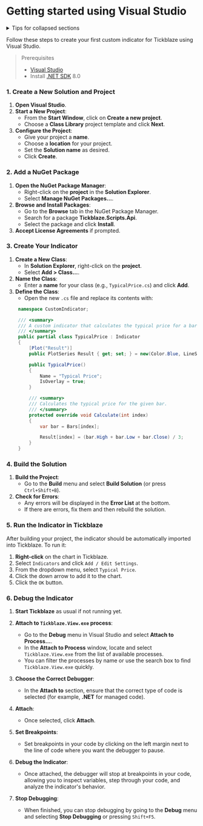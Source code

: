 # Getting started using Visual Studio

<details>

<summary>Tips for collapsed sections</summary>

### You can add a header

You can add text within a collapsed section. 

You can add an image or a code block, too.

```ruby
   puts "Hello World"
```

</details>

Follow these steps to create your first custom indicator for Tickblaze using Visual Studio.

> Prerequisites
> - [Visual Studio](https://visualstudio.microsoft.com/)
> - Install [.NET SDK](https://dotnet.microsoft.com/en-us/download/dotnet/8.0) 8.0

### 1. Create a New Solution and Project

1. **Open Visual Studio**.
2. **Start a New Project**:
   - From the **Start Window**, click on **Create a new project**.
   - Choose a **Class Library** project template and click **Next**.
3. **Configure the Project**:
   - Give your project a **name**.
   - Choose a **location** for your project.
   - Set the **Solution name** as desired.
   - Click **Create**.

### 2. Add a NuGet Package

1. **Open the NuGet Package Manager**:
   - Right-click on the **project** in the **Solution Explorer**.
   - Select **Manage NuGet Packages...**.
2. **Browse and Install Packages**:
   - Go to the **Browse** tab in the NuGet Package Manager.
   - Search for a package **Tickblaze.Scripts.Api**.
   - Select the package and click **Install**.
3. **Accept License Agreements** if prompted.

### 3. Create Your Indicator

1. **Create a New Class**:
   - In **Solution Explorer**, right-click on the **project**.
   - Select **Add > Class...**.
2. **Name the Class**:
   - Enter a **name** for your class (e.g., `TypicalPrice.cs`) and click **Add**.
3. **Define the Class**:
   - Open the new `.cs` file and replace its contents with:
   ```cs
    namespace CustomIndicator;

    /// <summary>
    /// A custom indicator that calculates the typical price for a bar.
    /// </summary>
    public partial class TypicalPrice : Indicator
    {
        [Plot("Result")]
        public PlotSeries Result { get; set; } = new(Color.Blue, LineStyle.Solid, 1);

        public TypicalPrice()
        {
            Name = "Typical Price";
            IsOverlay = true;
        }

        /// <summary>
        /// Calculates the typical price for the given bar.
        /// </summary>
        protected override void Calculate(int index)
        {
            var bar = Bars[index];

            Result[index] = (bar.High + bar.Low + bar.Close) / 3;
        }
    }
    ```

### 4. Build the Solution

1. **Build the Project**:
   - Go to the **Build** menu and select **Build Solution** (or press `Ctrl+Shift+B`).
2. **Check for Errors**:
   - Any errors will be displayed in the **Error List** at the bottom.
   - If there are errors, fix them and then rebuild the solution.

### 5. Run the Indicator in Tickblaze

After building your project, the indicator should be automatically imported into Tickblaze. To run it:

1. **Right-click** on the chart in Tickblaze.
2. Select `Indicators` and click `Add / Edit Settings`.
3. From the dropdown menu, select `Typical Price`.
4. Click the down arrow to add it to the chart.
5. Click the `OK` button.

### 6. Debug the Indicator

1. **Start Tickblaze** as usual if not running yet.

2. **Attach to `Tickblaze.View.exe` process**:
   - Go to the **Debug** menu in Visual Studio and select **Attach to Process...**.
   - In the **Attach to Process** window, locate and select `Tickblaze.View.exe` from the list of available processes.
   - You can filter the processes by name or use the search box to find `Tickblaze.View.exe` quickly.
   
3. **Choose the Correct Debugger**:
   - In the **Attach to** section, ensure that the correct type of code is selected (for example, **.NET** for managed code).
   
4. **Attach**:
   - Once selected, click **Attach**.
   
5. **Set Breakpoints**:
   - Set breakpoints in your code by clicking on the left margin next to the line of code where you want the debugger to pause.
   
6. **Debug the Indicator**:
   - Once attached, the debugger will stop at breakpoints in your code, allowing you to inspect variables, step through your code, and analyze the indicator's behavior.
   
7. **Stop Debugging**:
   - When finished, you can stop debugging by going to the **Debug** menu and selecting **Stop Debugging** or pressing `Shift+F5`.

